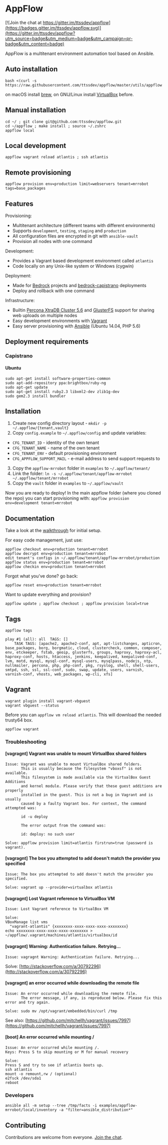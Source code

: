 # AppFlow

[![Join the chat at https://gitter.im/ttssdev/appflow](https://badges.gitter.im/ttssdev/appflow.svg)](https://gitter.im/ttssdev/appflow?utm_source=badge&utm_medium=badge&utm_campaign=pr-badge&utm_content=badge)

AppFlow is a multitenant environment automation tool based on Ansible.

## Auto installation

```
bash <(curl -s https://raw.githubusercontent.com/ttssdev/appflow/master/utils/appflow.sh)
```

on macOS install [brew](http://brew.sh), on GNU/Linux install [VirtualBox](https://www.virtualbox.org/wiki/Linux_Downloads) before.

## Manual installation

```
cd ~/ ; git clone git@github.com:ttssdev/appflow.git
cd ~/appflow ; make install ; source ~/.zshrc
appflow local
```

## Local development

```
appflow vagrant reload atlantis ; ssh atlantis
```

## Remote provisioning

```
appflow provision env=production limit=webservers tenant=mrrobot tags=base_packages
```

## Features

Provisioning:

* Multitenant architecture (different teams with different environments)
* Supports `development`, `testing`, `staging` and `production`
* All configuration files are encrypted in git with `ansible-vault`
* Provision all nodes with one command

Development:

* Provides a Vagrant based development environment called `atlantis`
* Code locally on any Unix-like system or Windows (cygwin)

Deployment:

* Made for [Bedrock](https://roots.io/bedrock/) projects and [bedrock-capistrano](https://github.com/roots/bedrock-capistrano) deployments
* Deploy and rollback with one command

Infrastructure:

* Builtin [Percona XtraDB Cluster 5.6](https://www.percona.com/software/mysql-database/percona-xtradb-cluster) and [GlusterFS](http://www.gluster.org) support for sharing web uploads on multiple nodes
* Easy development environments with [Vagrant](http://www.vagrantup.com/)
* Easy server provisioning with [Ansible](http://www.ansible.com/) (Ubuntu 14.04, PHP 5.6)

## Deployment requirements

### Capistrano

#### Ubuntu

```
sudo apt-get install software-properties-common
sudo apt-add-repository ppa:brightbox/ruby-ng
sudo apt-get update
sudo apt-get install ruby2.3 libxml2-dev zlib1g-dev
sudo gem2.3 install bundler
```

## Installation

1. Create new config directory layout - `mkdir -p ~/.appflow/{tenant,vault}`
2. Copy `config.example` to `~/.appflow/config` and update variables:
  * `CFG_TENANT_ID` - identity of the own tenant
  * `CFG_TENANT_NAME` - name of the own tenant
  * `CFG_TENANT_ENV` - default provisioning environment
  * `CFG_APPFLOW_SUPPORT_MAIL` - e-mail address to send support requests to
3. Copy the `appflow-mrrobot` folder in `examples` to `~/.appflow/tenant/`
4. Link the folder: `ln -s ~/.appflow/tenant/appflow-mrrobot ~/.appflow/tenant/mrrobot`
5. Copy the `vault` folder in `examples` to `~/.appflow/vault`

Now you are ready to deploy!
In the main appflow folder (where you cloned the repo) you can start provisioning with:
	`appflow provision env=development tenant=mrrobot`

## Documentation

Take a look at the [walkthrough](https://github.com/ttssdev/appflow/wiki/Walkthrough) for initial setup.

For easy code management, just use:

```
appflow checkout env=production tenant=mrrobot
appflow decrypt env=production tenant=mrrobot
edit tenant's configs in ~/.appflow/tenant/appflow-mrrobot/production
appflow status env=production tenant=mrrobot
appflow checkin env=production tenant=mrrobot
```

Forgot what you've done? go back:

`appflow reset env=production tenant=mrrobot`

Want to update everything and provision?

`appflow update ; appflow checkout ; appflow provision local=true`

## Tags

`appflow tags`

```
play #1 (all): all	TAGS: []
    TASK TAGS: [apache2, apache2-conf, apt, apt-listchanges, apticron, base_packages, borg, borgmatic, cloud, clustercheck, common, composer, env, etckeeper, fstab, geoip, glusterfs, groups, haproxy, haproxy-acl, haproxy-conf, hosts, htaccess, jenkins, keepalived, keepalived-conf, lvm, motd, mysql, mysql-conf, mysql-users, mysqlpass, nodejs, ntp, nullmailer, percona, php, php-conf, pkg, rsyslog, shell, shell-users, smtpd, ssh, ssl, ssl-conf, sudo, swap, update, users, varnish, varnish-conf, vhosts, web_packages, wp-cli, xfs]
```

## Vagrant

```
vagrant plugin install vagrant-vbguest
vagrant vbguest --status
```

Before you can `appflow vm reload atlantis`. This will download the needed trusty64 box.
```
appflow vagrant
```

### Troubleshooting

#### [vagragnt] Vagrant was unable to mount VirtualBox shared folders

```
Issue: Vagrant was unable to mount VirtualBox shared folders.
       This is usually because the filesystem "vboxsf" is not available.
       This filesystem is made available via the VirtualBox Guest Additions
       and kernel module. Please verify that these guest additions are properly
       installed in the guest. This is not a bug in Vagrant and is usually
       caused by a faulty Vagrant box. For context, the command attempted was:

       id -u deploy

       The error output from the command was:

       id: deploy: no such user

Solve: appflow provision limit=atlantis firstrun=true (password is vagrant).
```

#### [vagragnt] The box you attempted to add doesn't match the provider you specified

```
Issue: The box you attempted to add doesn't match the provider you specified.

Solve: vagrant up --provider=virtualbox atlantis
```

#### [vagragnt] Lost Vagrant reference to VirtualBox VM

```
Issue: Lost Vagrant reference to VirtualBox VM

Solve:
VBoxManage list vms
  "vagrant-atlantis" {xxxxxxxx-xxxx-xxxx-xxxx-xxxxxxxx}
echo xxxxxxxx-xxxx-xxxx-xxxx-xxxxxxxx > ~/appflow/.vagrant/machines/atlantis/virtualbox/id
```

#### [vagragnt] Warning: Authentication failure. Retrying...

```
Issue: vagragnt Warning: Authentication failure. Retrying...
```

Solve: [http://stackoverflow.com/a/30792296](http://stackoverflow.com/a/30792296)

#### [vagragnt] an error occurred while downloading the remote file

```
Issue: An error occurred while downloading the remote file.
       The error message, if any, is reproduced below. Please fix this error and try again.

Solve: sudo mv /opt/vagrant/embedded/bin/curl /tmp
```

See also: [https://github.com/mitchellh/vagrant/issues/7997](https://github.com/mitchellh/vagrant/issues/7997)

#### [boot] An error occurred while mounting /

```
Issue: An error occurred while mounting /.
Keys: Press S to skip mounting or M for manual recovery

Solve:
Press S and try to see if atlantis boots up.
ssh atlantis
mount -o remount,rw / (optional)
e2fsck /dev/sda1
reboot
```

### Developers

`ansible all -m setup --tree /tmp/facts -i examples/appflow-mrrobot/local/inventory -a "filter=ansible_distribution*"`

## Contributing

Contributions are welcome from everyone. [Join the chat](https://gitter.im/ttssdev/appflow?utm_source=badge&utm_medium=badge&utm_campaign=pr-badge&utm_content=badge).
